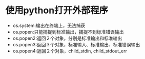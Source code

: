 # 使用python打开外部程序

- os.system:输出在终端上，无法捕获
- os.popen:只能捕捉到标准输出，捕捉不到标准错误输出
- os.popen2:返回２个对象，分别是标准输出和标准输出
- os.popen3:返回３个对象，标准输入、标准输出、标准错误输出
- os.popen4:返回２个对象，child_stdin, child_stdout_err
